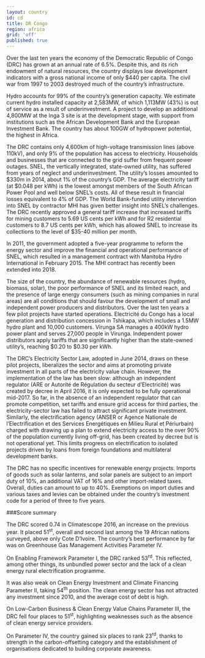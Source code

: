 ```yaml
---
layout: country
id: cd
title: DR Congo
region: africa
grid: 'off'
published: true
---
```


Over the last ten years the economy of the Democratic Republic of Congo (DRC) has grown at an annual rate of 6.5%. Despite this, and its rich endowment of natural resources, the country displays low development indicators with a gross national income of only $440 per capita. The civil war from 1997 to 2003 destroyed much of the country’s infrastructure.

Hydro accounts for 99% of the country’s generation capacity. We estimate current hydro installed capacity at 2,583MW, of which 1,113MW (43%) is out of service as a result of underinvestment. A project to develop an additional 4,800MW at the Inga 3 site is at the development stage, with support from institutions such as the African Development Bank and the European Investment Bank. The country has about 100GW of hydropower potential, the highest in Africa.

The DRC contains only 4,600km of high-voltage transmission lines (above 110kV), and only 9% of the population has access to electricity. Households and businesses that are connected to the grid suffer from frequent power outages. SNEL, the vertically integrated, state-owned utility, has suffered from years of neglect and underinvestment. The utility’s losses amounted to $330m in 2014, about 1% of the country’s GDP. The average electricity tariff (at $0.048 per kWh) is the lowest amongst members of the South African Power Pool and well below SNEL’s costs. All of these result in financial losses equivalent to 4% of GDP. The World Bank-funded utility intervention into SNEL by contractor MHI has given better insight into SNEL’s challenges. The DRC recently approved a general tariff increase that increased tariffs for mining customers to 5.69 US cents per kWh and for R2 residential customers to 8.7 US cents per kWh, which has allowed SNEL to increase its collections to the level of $35-40 million per month. 

In 2011, the government adopted a five-year programme to reform the energy sector and improve the financial and operational performance of SNEL, which resulted in a management contract with Manitoba Hydro International in February 2015. The MHI contract has recently been extended into 2018.

The size of the country, the abundance of renewable resources (hydro, biomass, solar), the poor performance of SNEL and its limited reach, and the presence of large energy consumers (such as mining companies in rural areas) are all conditions that should favour the development of small and independent power producers and distributors. Over the last ten years a few pilot projects have started operations. Electricité du Congo has a local generation and distribution concession in Tshikapa, which includes a 1.5MW hydro plant and 10,000 customers. Virunga SA manages a 400kW hydro power plant and serves 27,000 people in Virunga. Independent power distributors apply tariffs that are significantly higher than the state-owned utility’s, reaching $0.20 to $0.30 per kWh.

The DRC’s Electricity Sector Law, adopted in June 2014, draws on these pilot projects, liberalizes the sector and aims at promoting private investment in all parts of the electricity value chain. However, the implementation of the law has been slow: although an independent regulator (ARE or Autorité de Régulation du secteur d’Electricité) was created by decree in April 2016, it is only expected to be fully operational mid-2017. So far, in the absence of an independent regulator that can promote competition, set tariffs and ensure grid access for third parties, the electricity-sector law has failed to attract significant private investment.
Similarly, the electrification agency (ANSER or Agence Nationale de l’Electrification et des Services Energétiques en Milieu Rural et Périurbain) charged with drawing up a plan to extend electricity access to the over 90% of the population currently living off-grid, has been created by decree but is not operational yet. This limits progress on electrification to isolated projects driven by loans from foreign foundations and multilateral development banks.

The DRC has no specific incentives for renewable energy projects. Imports of goods such as solar lanterns, and solar panels are subject to an import duty of 10%, an additional VAT of 16% and other import-related taxes. Overall, duties can amount to up to 40%. Exemptions on import duties and various taxes and levies can be obtained under the country’s investment code for a period of three to five years.


###Score summary

The DRC scored 0.74 in Climatescope 2016, an increase on the previous year. It placed 51<sup>st</sup>, overall and second last among the 19 African nations surveyed, above only Cote D’Ivoire. The country’s best performance by far was on Greenhouse Gas Management Activities Parameter IV.

On Enabling Framework Parameter I, the DRC ranked 53<sup>rd</sup>. This reflected, among other things, its unbundled power sector and the lack of a clean energy rural electrification programme.

It was also weak on Clean Energy Investment and Climate Financing Parameter II, taking 54<sup>th</sup> position. The clean energy sector has not attracted any investment since 2010, and the average cost of debt is high.

On Low-Carbon Business & Clean Energy Value Chains Parameter III, the DRC fell four places to 51<sup>st</sup>, highlighting weaknesses such as the absence of clean energy service providers. 

On Parameter IV, the country gained six places to rank 23<sup>rd</sup>, thanks to strength in the carbon-offsetting category and the establishment of organisations dedicated to building corporate awareness.
